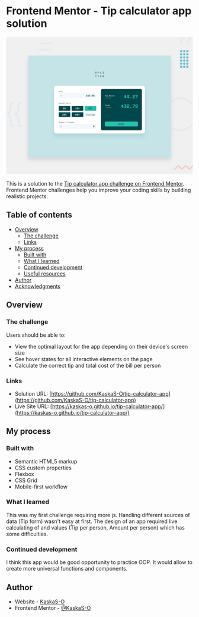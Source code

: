 # Frontend Mentor - Tip calculator app solution

![Design preview for the Tip calculator app coding challenge](./design/desktop-preview.jpg)

This is a solution to the [Tip calculator app challenge on Frontend Mentor](https://www.frontendmentor.io/challenges/tip-calculator-app-ugJNGbJUX). Frontend Mentor challenges help you improve your coding skills by building realistic projects.

## Table of contents

- [Overview](#overview)
  - [The challenge](#the-challenge)
  - [Links](#links)
- [My process](#my-process)
  - [Built with](#built-with)
  - [What I learned](#what-i-learned)
  - [Continued development](#continued-development)
  - [Useful resources](#useful-resources)
- [Author](#author)
- [Acknowledgments](#acknowledgments)

## Overview

### The challenge

Users should be able to:

- View the optimal layout for the app depending on their device's screen size
- See hover states for all interactive elements on the page
- Calculate the correct tip and total cost of the bill per person

### Links

- Solution URL: [https://github.com/KaskaS-O/tip-calculator-app](https://github.com/KaskaS-O/tip-calculator-app)
- Live Site URL: [https://kaskas-o.github.io/tip-calculator-app/](https://kaskas-o.github.io/tip-calculator-app/)

## My process

### Built with

- Semantic HTML5 markup
- CSS custom properties
- Flexbox
- CSS Grid
- Mobile-first workflow

### What I learned

This was my first challenge requiring more js. Handling different sources of data (Tip form) wasn't easy at first. The design of an app required live calculating of and values (Tip per person, Amount per person) which has some difficulties.

### Continued development

I think this app would be good opportunity to practice OOP. It would allow to create more universal functions and components.

## Author

- Website - [KaskaS-O](https://github.com/KaskaS-O)
- Frontend Mentor - [@KaskaS-O](https://www.frontendmentor.io/profile/KaskaS-O)

